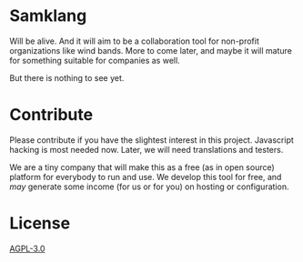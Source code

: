 # Samklang

Will be alive. And it will aim to be a collaboration tool for non-profit
organizations like wind bands. More to come later, and maybe it will mature for
something suitable for companies as well.

But there is nothing to see yet.

# Contribute

Please contribute if you have the slightest interest in this project.
Javascript hacking is most needed now. Later, we will need translations and
testers.

We are a tiny company that will make this as a free (as in open source)
platform for everybody to run and use. We develop this tool for free, and _may_
generate some income (for us or for you) on hosting or configuration.

# License

[AGPL-3.0](/strekmann/samklang/LICENSE)
